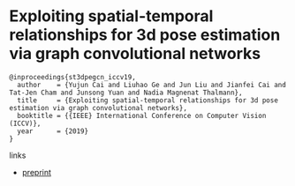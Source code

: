 # Exploiting spatial-temporal relationships for 3d pose estimation via graph convolutional networks

```
@inproceedings{st3dpegcn_iccv19,
  author    = {Yujun Cai and Liuhao Ge and Jun Liu and Jianfei Cai and Tat-Jen Cham and Junsong Yuan and Nadia Magnenat Thalmann},
  title     = {Exploiting spatial-temporal relationships for 3d pose estimation via graph convolutional networks},
  booktitle = {{IEEE} International Conference on Computer Vision (ICCV)},
  year      = {2019}
}
```

links
- [preprint](https://cse.buffalo.edu/~jsyuan/papers/2019/Exploiting_Spatial-temporal_Relationships_for_3D_Pose_Estimation_via_Graph_Convolutional_Networks.pdf)
